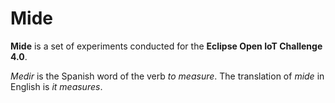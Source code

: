 # Mide

**Mide** is a set of experiments conducted for the **Eclipse Open IoT Challenge 4.0**.

*Medir* is the Spanish word of the verb *to measure*. The translation of *mide* in English is *it measures*.